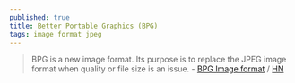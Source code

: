 ```yaml
---
published: true
title: Better Portable Graphics (BPG)
tags: image format jpeg
---
```

> BPG is a new image format. Its purpose is to replace the JPEG image format when quality or file size is an issue. - [BPG Image format](https://bellard.org/bpg/) / [HN](https://news.ycombinator.com/item?id=24650130)
